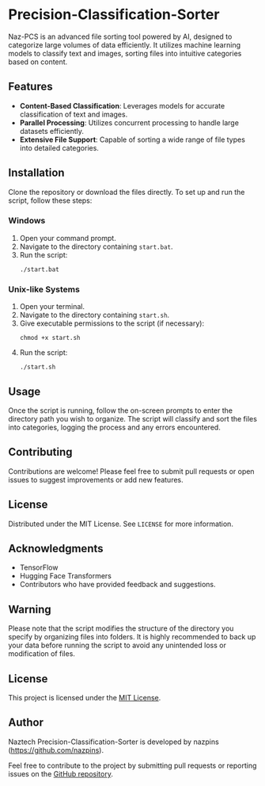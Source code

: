 # Precision-Classification-Sorter

Naz-PCS is an advanced file sorting tool powered by AI, designed to categorize large volumes of data efficiently. It utilizes machine learning models to classify text and images, sorting files into intuitive categories based on content.

## Features

- **Content-Based Classification**: Leverages models for accurate classification of text and images.
- **Parallel Processing**: Utilizes concurrent processing to handle large datasets efficiently.
- **Extensive File Support**: Capable of sorting a wide range of file types into detailed categories.

## Installation

Clone the repository or download the files directly. To set up and run the script, follow these steps:

### Windows

1. Open your command prompt.
2. Navigate to the directory containing `start.bat`.
3. Run the script:
   ```
   ./start.bat
   ```

### Unix-like Systems

1. Open your terminal.
2. Navigate to the directory containing `start.sh`.
3. Give executable permissions to the script (if necessary):
   ```
   chmod +x start.sh
   ```
4. Run the script:
   ```
   ./start.sh
   ```

## Usage

Once the script is running, follow the on-screen prompts to enter the directory path you wish to organize. The script will classify and sort the files into categories, logging the process and any errors encountered.

## Contributing

Contributions are welcome! Please feel free to submit pull requests or open issues to suggest improvements or add new features.

## License

Distributed under the MIT License. See `LICENSE` for more information.

## Acknowledgments

- TensorFlow
- Hugging Face Transformers
- Contributors who have provided feedback and suggestions.

## Warning

Please note that the script modifies the structure of the directory you specify by organizing files into folders. It is highly recommended to back up your data before running the script to avoid any unintended loss or modification of files.

## License

This project is licensed under the [MIT License](LICENSE).

## Author

Naztech Precision-Classification-Sorter is developed by nazpins (https://github.com/nazpins).

Feel free to contribute to the project by submitting pull requests or reporting issues on the [GitHub repository](https://github.com/nazpins/naztech-software/tree/main/naz-precision-classification-sorter).
